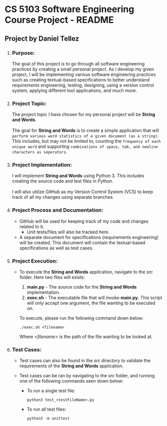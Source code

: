 # CS 5103 Software Engineering Course Project - README
## Project by Daniel Tellez

1. ### **Purpose:**
    The goal of this project is to go through all software engineering practices by creating a small personal project.  As I develop my given project, I will be implementing various software engineering practices such as creating textual-based specifications to better understand requirements engineering, testing, designing, using a version control system, applying different tool applications, and much more.

2. ### **Project Topic:**
    The project topic I have chosen for my personal project will be **String and Words**.<br></br>
    The goal for **String and Words** is to create a simple application that will
    `perform various word statistics of a given document (as a string)`.  This includes, but may not be limited to, counting the `frequency of each unique word` and supporting `combinations of space, tab, and newline characters as seperators`.

3. ### **Project Implementation:**
    I will implement **String and Words** using Python 3.  This includes creating the source code and test files in Python.<br><br>
    I will also utilize GitHub as my Version Control System (VCS) to keep track of all my changes using separate branches.

4. ### **Project Process and Documentation:**
    - GitHub will be used for keeping track of my code and changes related to it.
        - Unit tests/files will also be tracked here.
    - A separate document for specifications (requirements engineering) will be created.  This document will contain the textual-based specifications as well as test cases.  

5. ### **Project Execution:**
    - To execute the **String and Words** application, navigate to the *src* folder.  Here two files will exists:
        1. **main.py** - The source code for the **String and Words** implementation.
        2. **exec.sh** - The executable file that will invoke **main.py**.  This script will only accept one argument, the file wanting to be executed on.

        To execute, please run the following command down below: <br>
        ```
        ./exec.sh <filename>
        ```
        Where *\<filename>* is the path of the file wanting to be looked at. 

6. ### **Test Cases**:
    - Test cases can also be found in the *src* directory to validate the requirements of the 
        **String and Words** application.

    - Test cases can be ran by navigating to the *src* folder, and running one of the following commands seen down below: <br>

        - To run a single test file:
            ```
            python3 test_<testFileName>.py
            ```
        - To run all test files:
            ```
            python3 -m unittest
            ```
    

